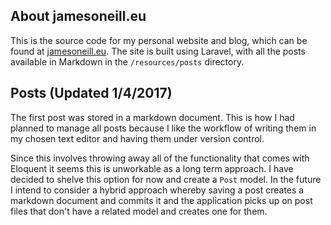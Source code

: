 ## About jamesoneill.eu

This is the source code for my personal website and blog, which can be found at
[jamesoneill.eu](https://jamesoneill.eu). The site is built using Laravel, with
all the posts available in Markdown in the `/resources/posts` directory.

## Posts (Updated 1/4/2017)

The first post was stored in a markdown document. This is how I had planned to
manage all posts because I like the workflow of writing them in my chosen text
editor and having them under version control.

Since this involves throwing away all of the functionality that comes with
Eloquent it seems this is unworkable as a long term approach. I have decided to
shelve this option for now and create a `Post` model. In the future I intend to
consider a hybrid approach whereby saving a post creates a markdown document and
commits it and the application picks up on post files that don't have a related
model and creates one for them.
